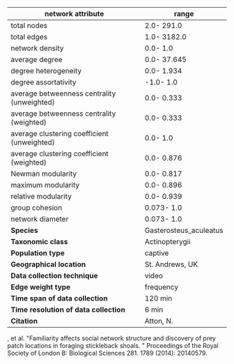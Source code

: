 network attribute|range
---|---
total nodes|2.0- 291.0
total edges|1.0- 3182.0
network density|0.0- 1.0
average degree|0.0- 37.645
degree heterogeneity|0.0- 1.934
degree assortativity|-1.0- 1.0
average betweenness centrality (unweighted)|0.0- 0.333
average betweenness centrality (weighted)|0.0- 0.333
average clustering coefficient (unweighted)|0.0- 1.0
average clustering coefficient (weighted)|0.0- 0.876
Newman modularity|0.0- 0.817
maximum modularity|0.0- 0.896
relative modularity|0.0- 0.939
group cohesion|0.073- 1.0
network diameter|0.073- 1.0
**Species**| Gasterosteus_aculeatus
**Taxonomic class**| Actinopterygii
**Population type**| captive
**Geographical location**| St. Andrews, UK
**Data collection technique**| video
**Edge weight type**| frequency
**Time span of data collection**| 120 min
**Time resolution of data collection**| 6 min
**Citation**| Atton, N.
, et al.
 "Familiarity affects social network structure and discovery of prey patch locations in foraging stickleback shoals.
" Proceedings of the Royal Society of London B: Biological Sciences 281.
1789 (2014): 20140579.
